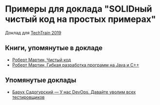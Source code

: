 # Примеры для доклада "SOLIDный чистый код на простых примерах"

Доклад для [TechTrain 2019](https://techtrain.ru/2019/talks/3klvhp2crzkiw59o57kgpy/)

## Книги, упомянутые в докладе

* [Роберт Мартин, Чистый код](https://www.ozon.ru/context/detail/id/5011068/)
* [Роберт Мартин, Гибкая разработка программ на Java и C++](https://www.ozon.ru/context/detail/id/138684801/)

## Упомянутые доклады

* [Барух Садогурский — У нас DevOps. Давайте уволим всех тестировщиков](https://www.youtube.com/watch?v=8eH3k4BxV6k)
